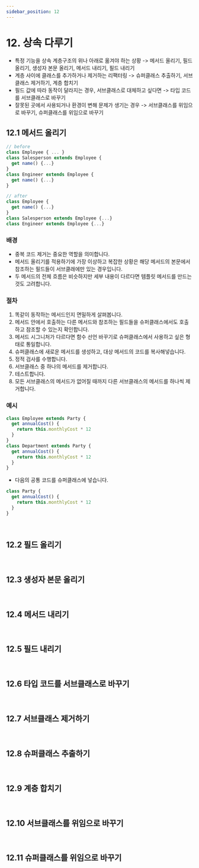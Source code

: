 ```yaml
---
sidebar_position: 12
---
```


# 12. 상속 다루기

- 특정 기능을 상속 계층구조의 위나 아래로 옮겨야 하는 상황 -> 메서드 올리기, 필드 올리기, 생성자 본문 올리기, 메서드 내리기, 필드 내리기
- 계층 사이에 클래스를 추가하거나 제거하는 리팩터링 -> 슈퍼클래스 추출하기, 서브클래스 제거하기, 계층 합치기
- 필드 값에 따라 동작이 달라지는 경우, 서브클래스로 대체하고 싶다면 -> 타입 코드를 서브클래스로 바꾸기
- 잘못된 곳에서 사용되거나 환경이 변해 문제가 생기는 경우 -> 서브클래스를 위임으로 바꾸기, 슈퍼클래스를 위임으로 바꾸기

## 12.1 메서드 올리기

```js
// before
class Employee { ... }
class Salesperson extends Employee {
  get name() {...}
}
class Engineer extends Employee {
  get name() {...}
}

// after
class Employee {
  get name() {...}
}
class Salesperson extends Employee {...}
class Engineer extends Employee {...}
```

### 배경

- 중복 코드 제거는 중요한 역할을 의미합니다.
- 메서드 올리기를 적용하기에 가장 이상하고 복잡한 상황은 해당 메서드의 본문에서 참조하는 필드들이 서브클래에만 있는 경우입니다.
- 두 메서드의 전체 흐름은 비슷하지만 세부 내용이 다르다면 템플릿 메서드를 만드는 것도 고려합니다.

### 절차

1. 똑같이 동작하는 메서드인지 면밀하게 살펴봅니다.
2. 메서드 안에서 호출하는 다른 메서드와 참조하는 필드들을 슈퍼클래스에서도 호출하고 참조할 수 있는지 확인합니다.
3. 메서드 시그니처가 다르다면 함수 선언 바꾸기로 슈퍼클래스에서 사용하고 싶은 형태로 통일합니다.
4. 슈퍼클래스에 새로운 메서드를 생성하고, 대상 메서드의 코드를 복사해넣습니다.
5. 정적 검사를 수행합니다.
6. 서브클래스 중 하나의 메서드를 제거합니다.
7. 테스트합니다.
8. 모든 서브클래스의 메서드가 없어질 때까지 다른 서브클래스의 메서드를 하나씩 제거합니다.

### 예시

```js
class Employee extends Party {
  get annualCost() {
    return this.monthlyCost * 12
  }
}
class Department extends Party {
  get annualCost() {
    return this.monthlyCost * 12
  }
}
```

- 다음의 공통 코드를 슈퍼클래스에 넣습니다.

```js
class Party {
  get annualCost() {
    return this.monthlyCost * 12
  }
}
```

<br/>

## 12.2 필드 올리기

<br/>

## 12.3 생성자 본문 올리기

<br/>

## 12.4 메서드 내리기

<br/>

## 12.5 필드 내리기

<br/>

## 12.6 타입 코드를 서브클래스로 바꾸기

<br/>

## 12.7 서브클래스 제거하기

<br/>

## 12.8 슈퍼클래스 추출하기

<br/>

## 12.9 계층 합치기

<br/>

## 12.10 서브클래스를 위임으로 바꾸기

<br/>

## 12.11 슈퍼클래스를 위임으로 바꾸기
